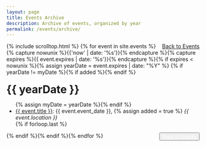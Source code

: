```yaml
---
layout: page
title: Events Archive
description: Archive of events, organized by year
permalink: /events/archive/
---
```


<div class="row">
    <div class="col-md-12">
       <a style="float:right" type="button" class="btn btn-sm btn-warning" href="{{ site.baseurl }}/events/">Back to Events</a>
    </div>
</div>


{% include scrolltop.html %}
{% for event in site.events %}{% capture nowunix %}{{'now' | date: '%s'}}{% endcapture %}{% capture expires %}{{ event.expires | date: '%s'}}{% endcapture %}{% if expires < nowunix %}{% assign yearDate = event.expires | date: "%Y" %}
{% if yearDate != myDate %}{% if added %}</ul>{% endif %}
<h1 style="margin-top:20px; margin-bottom:10px">{{ yearDate }}</h1>
<ul>{% assign myDate = yearDate %}{% endif %}
   <li><a href="{{ site.url }}{{ event.url }}">{{ event.title }}</a>: {{ event.event_date }}, {% assign added = true %} <em>{{ event.location }}</em></li>
 {% if forloop.last %}</ul>{% endif %}{% endif %}{% endfor %}

<button class="btn btn-primary" style="float:right;">
  <a href="{{ site.baseurl }}/events/" style="color:white">Back to Events</a></button>
